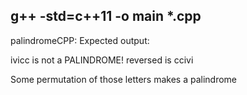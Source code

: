 g++ -std=c++11 -o main *.cpp
-----------------------------------

palindromeCPP:
Expected output:

ivicc is not a PALINDROME! reversed is ccivi

Some permutation of those letters makes a palindrome

